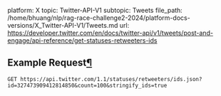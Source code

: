platform: X
topic: Twitter-API-V1
subtopic: Tweets
file_path: /home/bhuang/nlp/rag-race-challenge2-2024/platform-docs-versions/X_Twitter-API-V1/Tweets.md
url: https://developer.twitter.com/en/docs/twitter-api/v1/tweets/post-and-engage/api-reference/get-statuses-retweeters-ids

## Example Request[¶](#example-request "Permalink to this headline")

`GET https://api.twitter.com/1.1/statuses/retweeters/ids.json?id=327473909412814850&count=100&stringify_ids=true`